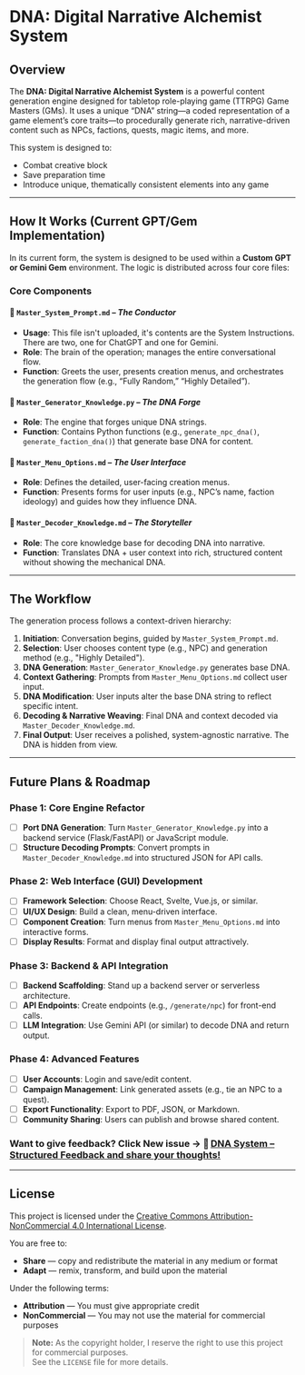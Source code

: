 # **DNA: Digital Narrative Alchemist System**

## **Overview**

The **DNA: Digital Narrative Alchemist System** is a powerful content generation engine designed for tabletop role-playing game (TTRPG) Game Masters (GMs). It uses a unique “DNA” string—a coded representation of a game element’s core traits—to procedurally generate rich, narrative-driven content such as NPCs, factions, quests, magic items, and more.

This system is designed to:
- Combat creative block  
- Save preparation time  
- Introduce unique, thematically consistent elements into any game  

---

## **How It Works (Current GPT/Gem Implementation)**

In its current form, the system is designed to be used within a **Custom GPT or Gemini Gem** environment. The logic is distributed across four core files:

### **Core Components**

#### 🔹 `Master_System_Prompt.md` – *The Conductor*
- **Usage**: This file isn't uploaded, it's contents are the System Instructions. There are two, one for ChatGPT and one for Gemini.
- **Role**: The brain of the operation; manages the entire conversational flow.
- **Function**: Greets the user, presents creation menus, and orchestrates the generation flow (e.g., “Fully Random,” “Highly Detailed”).

#### 🔹 `Master_Generator_Knowledge.py` – *The DNA Forge*
- **Role**: The engine that forges unique DNA strings.
- **Function**: Contains Python functions (e.g., `generate_npc_dna()`, `generate_faction_dna()`) that generate base DNA for content.

#### 🔹 `Master_Menu_Options.md` – *The User Interface*
- **Role**: Defines the detailed, user-facing creation menus.
- **Function**: Presents forms for user inputs (e.g., NPC’s name, faction ideology) and guides how they influence DNA.

#### 🔹 `Master_Decoder_Knowledge.md` – *The Storyteller*
- **Role**: The core knowledge base for decoding DNA into narrative.
- **Function**: Translates DNA + user context into rich, structured content without showing the mechanical DNA.

---

## **The Workflow**

The generation process follows a context-driven hierarchy:

1. **Initiation**: Conversation begins, guided by `Master_System_Prompt.md`.
2. **Selection**: User chooses content type (e.g., NPC) and generation method (e.g., "Highly Detailed").
3. **DNA Generation**: `Master_Generator_Knowledge.py` generates base DNA.
4. **Context Gathering**: Prompts from `Master_Menu_Options.md` collect user input.
5. **DNA Modification**: User inputs alter the base DNA string to reflect specific intent.
6. **Decoding & Narrative Weaving**: Final DNA and context decoded via `Master_Decoder_Knowledge.md`.
7. **Final Output**: User receives a polished, system-agnostic narrative. The DNA is hidden from view.

---

## **Future Plans & Roadmap**

### **Phase 1: Core Engine Refactor**
- [ ] **Port DNA Generation**: Turn `Master_Generator_Knowledge.py` into a backend service (Flask/FastAPI) or JavaScript module.
- [ ] **Structure Decoding Prompts**: Convert prompts in `Master_Decoder_Knowledge.md` into structured JSON for API calls.

### **Phase 2: Web Interface (GUI) Development**
- [ ] **Framework Selection**: Choose React, Svelte, Vue.js, or similar.
- [ ] **UI/UX Design**: Build a clean, menu-driven interface.
- [ ] **Component Creation**: Turn menus from `Master_Menu_Options.md` into interactive forms.
- [ ] **Display Results**: Format and display final output attractively.

### **Phase 3: Backend & API Integration**
- [ ] **Backend Scaffolding**: Stand up a backend server or serverless architecture.
- [ ] **API Endpoints**: Create endpoints (e.g., `/generate/npc`) for front-end calls.
- [ ] **LLM Integration**: Use Gemini API (or similar) to decode DNA and return output.

### **Phase 4: Advanced Features**
- [ ] **User Accounts**: Login and save/edit content.
- [ ] **Campaign Management**: Link generated assets (e.g., tie an NPC to a quest).
- [ ] **Export Functionality**: Export to PDF, JSON, or Markdown.
- [ ] **Community Sharing**: Users can publish and browse shared content.

### **Want to give feedback? Click New issue → 🧪 [DNA System – Structured Feedback and share your thoughts!](https://github.com/PhantomGM/Digital-Narrative-Alchemist/blob/main/.github/ISSUE_TEMPLATE/feedback.yml)**

---

## **License**

This project is licensed under the [Creative Commons Attribution-NonCommercial 4.0 International License](http://creativecommons.org/licenses/by-nc/4.0/).

You are free to:
- **Share** — copy and redistribute the material in any medium or format  
- **Adapt** — remix, transform, and build upon the material  

Under the following terms:
- **Attribution** — You must give appropriate credit  
- **NonCommercial** — You may not use the material for commercial purposes  

> **Note:** As the copyright holder, I reserve the right to use this project for commercial purposes.  
> See the `LICENSE` file for more details.
